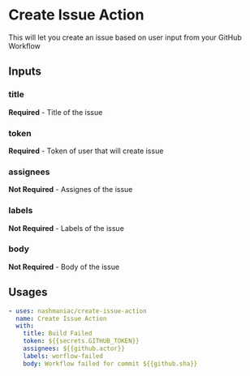 # Create Issue Action
This will let you create an issue based on user input from your GitHub Workflow

## Inputs
### title
**Required** - Title of the issue
### token
**Required** - Token of user that will create issue
### assignees
**Not Required** - Assignes of the issue
### labels
**Not Required** - Labels of the issue
### body
**Not Required** - Body of the issue

## Usages
```yaml
- uses: nashmaniac/create-issue-action
  name: Create Issue Action
  with:
    title: Build Failed
    token: ${{secrets.GITHUB_TOKEN}}
    assignees: ${{github.actor}}
    labels: worflow-failed
    body: Workflow failed for commit ${{github.sha}}
```